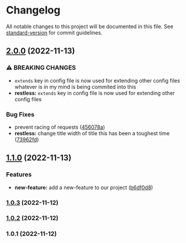 # Changelog

All notable changes to this project will be documented in this file. See [standard-version](https://github.com/conventional-changelog/standard-version) for commit guidelines.

## [2.0.0](https://github.com/Pooja-Jeyasri/test/compare/v1.1.0...v2.0.0) (2022-11-13)


### ⚠ BREAKING CHANGES

* `extends` key in config file is now used for extending other config files
whatever is in my mind is being commited into this
* **restless:** `extends` key in config file is now used for extending other config files

### Bug Fixes

* prevent racing of requests ([456078a](https://github.com/Pooja-Jeyasri/test/commit/456078a1433b88ec858433d77c23779338b61ae9))
* **restless:** change title width of title this has been a toughest time ([73962fd](https://github.com/Pooja-Jeyasri/test/commit/73962fd15adec825e03c04a7b7ba0de29912eb8b))

## [1.1.0](https://github.com/Pooja-Jeyasri/test/compare/v1.0.3...v1.1.0) (2022-11-13)


### Features

* **new-feature:** add a new-feature to our project ([b6df0d8](https://github.com/Pooja-Jeyasri/test/commit/b6df0d88e8dcaff834089c14524239fb640df90f))

### [1.0.3](https://github.com/Pooja-Jeyasri/test/compare/v1.0.2...v1.0.3) (2022-11-12)

### [1.0.2](https://github.com/Pooja-Jeyasri/test/compare/v1.0.1...v1.0.2) (2022-11-12)

### 1.0.1 (2022-11-12)
